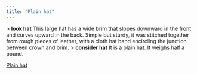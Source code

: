 ```yaml
---
title: "Plain hat"
---
```


\> **look hat**
This large hat has a wide brim that slopes downward in the front and
curves
upward in the back. Simple but sturdy, it was stitched together from
rough
pieces of leather, with a cloth hat band encircling the junction
between
crown and brim.
\> **consider hat**
It is a plain hat.
It weighs half a pound.

[Plain hat](Category:_Cloth_equipment "wikilink")